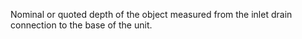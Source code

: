 Nominal or quoted depth of the object measured from the inlet drain connection to the base of the unit.